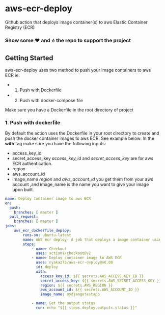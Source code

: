 # aws-ecr-deploy
Github action that deploys image container(s) to aws Elastic Container Registry (ECR)

### Show some :heart: and :star: the repo to support the project

## Getting Started
aws-ecr-deploy uses two method to push your image containers to aws ECR ie:
* 1. Push with Dockerfile
* 2. Push with docker-compose file


Make sure you have a Dockerfile in the root directory of project

### 1. Push with dockerfile
By default the action uses the Dockerfile in your root directory to create and push the docker container images to aws ECR. See example below:
In the **with** tag make sure you have the following inputs:
* access_key_id
* secret_access_key 
*access_key_id* and *secret_access_key* are for aws ECR authentication.
* region
* aws_account_id
* image_name
*region* and *aws_account_id* you get them from your aws account  ,and image_name is the name you want to give your image upon built.
```yml
name: Deploy Container image to aws ECR
on:
  push:
    branches: [ master ]
  pull_request:
    branches: [ master ]
jobs: 
    aws_ecr_dockerfile_deploy:
        runs-on: ubuntu-latest
        name: AWS ecr deploy- A job that deploys a image container using a aws_ecr_dockerfile_deploy
        steps:
            - name: Checkout
              uses: actions/checkout@v2
            - name: Deploy container image to AWS ECR
              uses: nyakaz73/aws-ecr-deploy@v0.08
              id: deploy 
              with:
                access_key_id: ${{ secrets.AWS_ACCESS_KEY_ID }}
                secret_access_key: ${{ secrets.AWS_SECRET_ACCESS_KEY }}
                region: ${{ secrets.AWS_REGION }}
                aws_account_id: ${{ secrets.AWS_ACCOUNT_ID }}
                image_name: mydjangotestapp

            - name: Get the output status
              run: echo "${{ steps.deploy.outputs.status }}"

```
